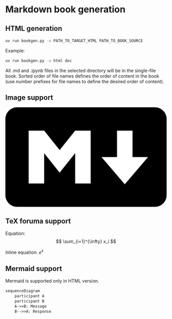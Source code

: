 # Markdown book generation

## HTML generation

```sh
uv run bookgen.py -o PATH_TO_TARGET_HTML PATH_TO_BOOK_SOURCE
```

Example:
```sh
uv run bookgen.py -o html doc
```

All .md and .ipynb files in the selected directory will be in the single-file book. Sorted order of file names defines the order of content in the book (use number prefixes for file names to define the desired order of content).

## Image support

![image](img/markdown.png)

## TeX foruma support

Equation:
$$ \sum_{i=1}^{\infty} x_i $$

Inline equation: $e^x$

## Mermaid support

Mermaid is supported only in HTML version.

```mermaid
sequenceDiagram
    participant A
    participant B
    A->>B: Message
    B-->>A: Response
```
